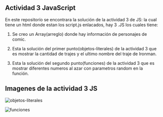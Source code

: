 ## Actividad 3 JavaScript

En este repositorío se encontrara la solución de la actividad 3 de JS: la cual tiene un html donde estan los script.js enlacados, hay 3 .JS los cuales tiene:

1. Se creo un Array(arreglo) donde hay información de personajes de comic.

2. Esta la solución del primer punto(objetos-literales) de la actividad 3 que es mostrar la cantidad de trajes y el ultimo nombre del traje de Ironman.

3. Esta la solución del segundo punto(funciones) de la actividad 3 que es mostrar diferentes numeros al azar con parametros random en la función.


## Imagenes de la actividad 3 JS

![objetos-literales](https://user-images.githubusercontent.com/105289424/180450549-2a1f5fc8-67b7-486b-8d20-5f6dc0ff4d60.jpg)

![funciones](https://user-images.githubusercontent.com/105289424/180450563-c72029c4-9286-4b7e-9756-81b1f6446290.jpg)
